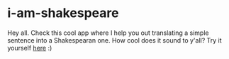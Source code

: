 # i-am-shakespeare
 
Hey all. Check this cool app where I help you out translating a simple sentence into a Shakespearan one. How cool does it sound to y'all? Try it yourself [here](https://play-it-shakespeare.netlify.app/) :)
